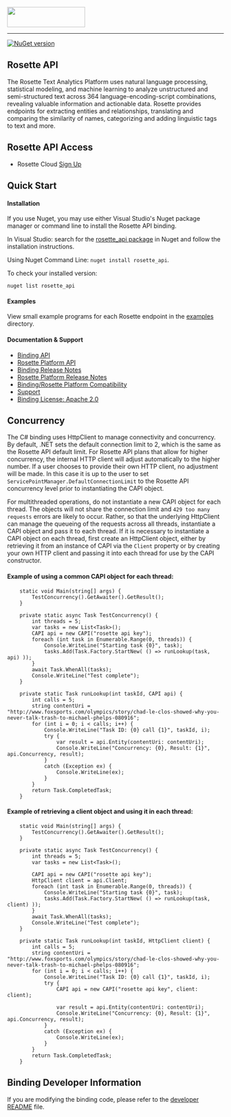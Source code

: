 <a href="https://www.babelstreet.com/rosette"><img src="https://s3.amazonaws.com/styleguide.basistech.com/logos/rosette-logo.png" width="181" height="47" /></a>

---

[![NuGet version](https://badge.fury.io/nu/rosette_api.svg)](https://badge.fury.io/nu/rosette_api)

## Rosette API
The Rosette Text Analytics Platform uses natural language processing, statistical modeling, and machine learning to
analyze unstructured and semi-structured text across 364 language-encoding-script combinations, revealing valuable
information and actionable data. Rosette provides endpoints for extracting entities and relationships, translating and
comparing the similarity of names, categorizing and adding linguistic tags to text and more.

## Rosette API Access
- Rosette Cloud [Sign Up](https://developer.rosette.com/signup)

## Quick Start

#### Installation
If you use Nuget, you may use either Visual Studio's Nuget package manager or command line to install the Rosette API binding.

In Visual Studio: search for the [rosette_api package](https://www.nuget.org/packages/rosette_api/) in Nuget and follow the installation instructions.

Using Nuget Command Line: `nuget install rosette_api`.

To check your installed version:

`nuget list rosette_api`

#### Examples
View small example programs for each Rosette endpoint
in the [examples](https://github.com/rosette-api/csharp/tree/develop/rosette_apiExamples) directory.

#### Documentation & Support
- [Binding API](https://rosette-api.github.io/csharp/)
- [Rosette Platform API](https://developer.rosette.com/features-and-functions)
- [Binding Release Notes](https://github.com/rosette-api/csharp/wiki/Release-Notes)
- [Rosette Platform Release Notes](https://support.rosette.com/hc/en-us/articles/360018354971-Release-Notes)
- [Binding/Rosette Platform Compatibility](https://developer.rosette.com/features-and-functions?csharp#)
- [Support](https://support.rosette.com)
- [Binding License: Apache 2.0](https://github.com/rosette-api/csharp/blob/develop/LICENSE.txt)

## Concurrency
The C# binding uses HttpClient to manage connectivity and concurrency.  By default, .NET sets the default connection limit to 2, which is the same as the Rosette API default limit.  For Rosette API plans that allow for higher concurrency, the internal HTTP client will adjust automatically to the higher number.  If a user chooses to provide their own HTTP client, no adjustment will be made.  In this case it is up to the user to set `ServicePointManager.DefaultConnectionLimit` to the Rosette API concurrency level prior to instantiating the CAPI object.

For multithreaded operations, do not instantiate a new CAPI object for each thread.  The objects will not share the connection limit and `429 too many requests` errors are likely to occur. Rather, so that the underlying HttpClient can manage the queueing of the requests across all threads, instantiate a CAPI object and pass it to each thread.  If it is necessary to instantiate a CAPI object on each thread, first create an HttpClient object, either by retrieving it from an instance of CAPI via the `Client` property or by creating your own HTTP client and passing it into each thread for use by the CAPI constructor.

#### Example of using a common CAPI object for each thread:
```
    static void Main(string[] args) {
        TestConcurrency().GetAwaiter().GetResult();
    }

    private static async Task TestConcurrency() {
        int threads = 5;
        var tasks = new List<Task>();
        CAPI api = new CAPI("rosette api key");
        foreach (int task in Enumerable.Range(0, threads)) {
            Console.WriteLine("Starting task {0}", task);
            tasks.Add(Task.Factory.StartNew( () => runLookup(task, api) ));
        }
        await Task.WhenAll(tasks);
        Console.WriteLine("Test complete");
    }

    private static Task runLookup(int taskId, CAPI api) {
        int calls = 5;
        string contentUri = "http://www.foxsports.com/olympics/story/chad-le-clos-showed-why-you-never-talk-trash-to-michael-phelps-080916";
        for (int i = 0; i < calls; i++) {
            Console.WriteLine("Task ID: {0} call {1}", taskId, i);
            try {
                var result = api.Entity(contentUri: contentUri);
                Console.WriteLine("Concurrency: {0}, Result: {1}", api.Concurrency, result);
            }
            catch (Exception ex) {
                Console.WriteLine(ex);
            }
        }
        return Task.CompletedTask;
    }
```

#### Example of retrieving a client object and using it in each thread:
```
    static void Main(string[] args) {
        TestConcurrency().GetAwaiter().GetResult();
    }

    private static async Task TestConcurrency() {
        int threads = 5;
        var tasks = new List<Task>();

        CAPI api = new CAPI("rosette api key");
        HttpClient client = api.Client;
        foreach (int task in Enumerable.Range(0, threads)) {
            Console.WriteLine("Starting task {0}", task);
            tasks.Add(Task.Factory.StartNew( () => runLookup(task, client) ));
        }
        await Task.WhenAll(tasks);
        Console.WriteLine("Test complete");
    }

    private static Task runLookup(int taskId, HttpClient client) {
        int calls = 5;
        string contentUri = "http://www.foxsports.com/olympics/story/chad-le-clos-showed-why-you-never-talk-trash-to-michael-phelps-080916";
        for (int i = 0; i < calls; i++) {
            Console.WriteLine("Task ID: {0} call {1}", taskId, i);
            try {
                CAPI api = new CAPI("rosette api key", client: client);

                var result = api.Entity(contentUri: contentUri);
                Console.WriteLine("Concurrency: {0}, Result: {1}", api.Concurrency, result);
            }
            catch (Exception ex) {
                Console.WriteLine(ex);
            }
        }
        return Task.CompletedTask;
    }
```




## Binding Developer Information
If you are modifying the binding code, please refer to the [developer README](https://github.com/rosette-api/csharp/tree/develop/DEVELOPER.md) file.
